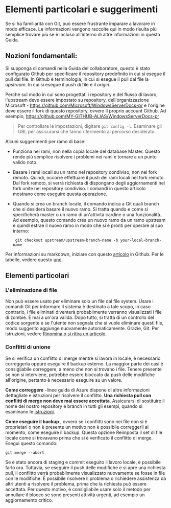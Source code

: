 # <a name="tips-and-gotchas"></a>Elementi particolari e suggerimenti

Se si ha familiarità con Git, può essere frustrante imparare a lavorare in modo efficace. Le informazioni vengono raccolte qui in modo risulta più semplice trovare più se è incluso all'interno di altre informazioni in questa Guida.

## <a name="basics"></a>Nozioni fondamentali:

Si supponga di comandi nella Guida del collaboratore, questo è stato configurato Github per specificare il repository predefinito in cui si esegue il pull dal file. In Github è terminologia, in cui si esegue il pull dal file la *upstream*. In cui si esegue il push di file è il *origin*. 

Perché sul modo in cui sono progettati i repository e del flusso di lavoro, l'upstream deve essere impostato su repository, dell'organizzazione Microsoft - https://github.com/Microsoft/WindowsServerDocs-pr e l'origine deve essere il fork di questo repository, ovvero il proprio account Github. Ad esempio, https://github.com/MY-GITHUB-ALIAS/WindowsServerDocs-pr 

>Per controllare le impostazioni, digitare ```git config -l```. Esaminare gli URL per assicurarsi che fanno riferimento al percorso desiderato.

Alcuni suggerimenti per ramo di base:

-  Funziona nei rami, non nella copia locale del database Master. Questo rende più semplice risolvere i problemi nei rami e tornare a un punto valido noto.

-  Basare i rami locali su un ramo nel repository condiviso, non nel fork remoto. Quindi, occorre effettuare il push dei rami locali nel fork remoto. Dal fork remoto, si verrà richiesta di dispongano degli aggiornamenti nel fork unite nel repository condiviso. I comandi in questo articolo mostrano come eseguire questa operazione.

-  Quando si crea un branch locale, il comando indica a Git quali branch che si desidera basare il nuovo ramo. Si tratta quando e come si specificherà master o un ramo di un'attività cardine o una funzionalità. Ad esempio, questo comando crea un nuovo ramo da un ramo upstream e quindi estrae il nuovo ramo in modo che si è pronti per operare al suo interno:

        git checkout upstream/upstream-branch-name -b your-local-branch-name

Per informazioni su markdown, iniziare con questo [articolo](https://help.github.com/articles/getting-started-with-writing-and-formatting-on-github/) in Github. Per le tabelle, vedere questo [uno](https://help.github.com/articles/organizing-information-with-tables/).

## <a name="gotchas"></a>Elementi particolari

### <a name="deleting-files"></a>L'eliminazione di file
Non può essere usato per eliminare solo un file dal file system. Usare i comandi Git per informare il sistema è destinato a tale scopo, in caso contrario, i file eliminati diventerà probabilmente verranno visualizzati i file di zombie. E mai a un'ora valida. Dopo tutto, si tratta di un controllo del codice sorgente e se l'utente non segnala che si vuole eliminare questi file, modo suggerito aggiunge nuovamente automaticamente. Grazie, Git. Per istruzioni, vedere [Rinomina o si ritira un articolo](rename-r-retire.md).

### <a name="merge-conflicts"></a>Conflitti di unione

Se si verifica un conflitto di merge mentre si lavora in locale, è necessario correggerla oppure eseguire il backup esterno. La maggior parte dei casi è consigliabile correggere, a meno che non si trovano i file. Tenere presente se non si interviene, potrebbe essere bloccato da push delle modifiche all'origine, pertanto è necessario eseguire su un valore.

**Come correggere** -linee guida di Azure dispone di altre informazioni dettagliate e istruzioni per risolvere il conflitto. **Una richiesta pull con conflitti di merge non deve mai essere accettata**. Assicurarsi di sostituire il nome del nostro repository e branch in tutti gli esempi, quando si esaminano le [istruzioni](https://microsoft.sharepoint.com/teams/azurecontentguidance/wiki/Pages/Resolve%20a%20local%20merge%20conflict%20yourself.aspx). 

**Come eseguire il backup** , ovvero se i conflitti sono nei file non si è proprietari o non è presente un motivo non è possibile correggerli al momento, come eseguire il backup. Questa opzione Reimposta il set di file locale come si trovavano prima che si è verificato il conflitto di merge. Esegui questo comando:

```git merge --abort```

Se è stato ancora di staging e commit eseguito il lavoro locale, è possibile farlo ora. Tuttavia, se eseguire il push delle modifiche e si apre una richiesta pull, il conflitto verrà probabilmente visualizzato nuovamente se fosse in file con le modifiche. È possibile risolvere il problema o richiedere assistenza da altri utenti a risolvere il problema, prima che la richiesta può essere accettata. Per questo motivo, è consigliabile usare solo il metodo per annullare il blocco se sono presenti attività urgenti, ad esempio un aggiornamento critico.


